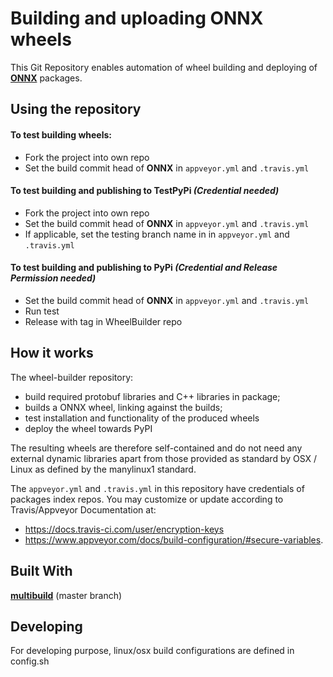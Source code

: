 Building and uploading ONNX wheels
===================================

This Git Repository enables automation of wheel building and deploying of **[ONNX](https://github.com/onnx/onnx)** packages.


Using the repository
--------------------

#### To test building wheels:
* Fork the project into own repo
* Set the build commit head of **ONNX** in `appveyor.yml` and `.travis.yml`

#### To test building and publishing to TestPyPi *(Credential needed)*
* Fork the project into own repo
* Set the build commit head of **ONNX** in `appveyor.yml` and `.travis.yml`
* If applicable, set the testing branch name in in `appveyor.yml` and `.travis.yml`

#### To test building and publishing to PyPi *(Credential and Release Permission needed)*
* Set the build commit head of **ONNX** in `appveyor.yml` and `.travis.yml`
* Run test
* Release with tag in WheelBuilder repo

How it works
------------

The wheel-builder repository:

-   build required protobuf libraries and C++ libraries in package;
-   builds a ONNX wheel, linking against the builds;
-   test installation and functionality of the produced wheels
-   deploy the wheel towards PyPI

The resulting wheels are therefore self-contained and do not need any
external dynamic libraries apart from those provided as standard by OSX
/ Linux as defined by the manylinux1 standard.

The `appveyor.yml` and `.travis.yml` in this repository have credentials of packages index repos. 
You may customize or update according to Travis/Appveyor Documentation at:
- <https://docs.travis-ci.com/user/encryption-keys>
- <https://www.appveyor.com/docs/build-configuration/#secure-variables>. 


Built With
----------
**[multibuild](https://github.com/matthew-brett/multibuild)** (master branch)

Developing
----------
For developing purpose, linux/osx build configurations are defined in config.sh